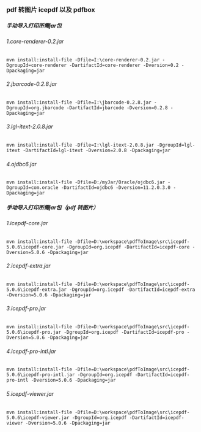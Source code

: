 ### pdf 转图片 icepdf 以及 pdfbox
##### 手动导入打印所需jar包
###### 1.core-renderer-0.2.jar
```
mvn install:install-file -Dfile=I:\core-renderer-0.2.jar -DgroupId=core-renderer -DartifactId=core-renderer -Dversion=0.2 -Dpackaging=jar
```
###### 2.jbarcode-0.2.8.jar
```
mvn install:install-file -Dfile=I:\jbarcode-0.2.8.jar -DgroupId=org.jbarcode -DartifactId=jbarcode -Dversion=0.2.8 -Dpackaging=jar
```
###### 3.lgl-itext-2.0.8.jar
```
mvn install:install-file -Dfile=I:\lgl-itext-2.0.8.jar -DgroupId=lgl-itext -DartifactId=lgl-itext -Dversion=2.0.8 -Dpackaging=jar
```
###### 4.ojdbc6.jar
```
mvn install:install-file -Dfile=D:/myJar/Oracle/ojdbc6.jar -DgroupId=com.oracle -DartifactId=ojdbc6 -Dversion=11.2.0.3.0 -Dpackaging=jar
```
##### 手动导入打印所需jar包（pdf 转图片）
###### 1.icepdf-core.jar
```
mvn install:install-file -Dfile=D:\workspace\pdfToImage\src\icepdf-5.0.6\icepdf-core.jar -DgroupId=org.icepdf -DartifactId=icepdf-core -Dversion=5.0.6 -Dpackaging=jar
```
###### 2.icepdf-extra.jar
```
mvn install:install-file -Dfile=D:\workspace\pdfToImage\src\icepdf-5.0.6\icepdf-extra.jar -DgroupId=org.icepdf -DartifactId=icepdf-extra -Dversion=5.0.6 -Dpackaging=jar
```
###### 3.icepdf-pro.jar
```
mvn install:install-file -Dfile=D:\workspace\pdfToImage\src\icepdf-5.0.6\icepdf-pro.jar -DgroupId=org.icepdf -DartifactId=icepdf-pro -Dversion=5.0.6 -Dpackaging=jar
```
###### 4.icepdf-pro-intl.jar
```
mvn install:install-file -Dfile=D:\workspace\pdfToImage\src\icepdf-5.0.6\icepdf-pro-intl.jar -DgroupId=org.icepdf -DartifactId=icepdf-pro-intl -Dversion=5.0.6 -Dpackaging=jar
```

###### 5.icepdf-viewer.jar
```
mvn install:install-file -Dfile=D:\workspace\pdfToImage\src\icepdf-5.0.6\icepdf-viewer.jar -DgroupId=org.icepdf -DartifactId=icepdf-viewer -Dversion=5.0.6 -Dpackaging=jar
```